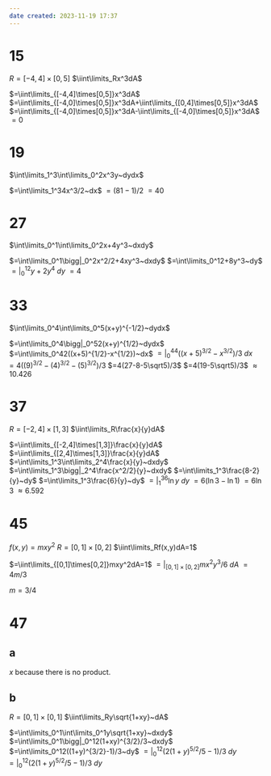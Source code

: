 ```yaml
---
date created: 2023-11-19 17:37
---
```


# 15

$R=[-4,4]\times[0,5]$
$\iint\limits_Rx^3dA$

$=\iint\limits_{[-4,4]\times[0,5]}x^3dA$
$=\iint\limits_{[-4,0]\times[0,5]}x^3dA+\iint\limits_{[0,4]\times[0,5]}x^3dA$
$=\iint\limits_{[-4,0]\times[0,5]}x^3dA-\iint\limits_{[-4,0]\times[0,5]}x^3dA$
$=0$

# 19

$\int\limits_1^3\int\limits_0^2x^3y~dydx$

$=\int\limits_1^34x^3/2~dx$
$=(81-1)/2$
$=40$

# 27

$\int\limits_0^1\int\limits_0^2x+4y^3~dxdy$

$=\int\limits_0^1\bigg|_0^2x^2/2+4xy^3~dxdy$
$=\int\limits_0^12+8y^3~dy$
$=\bigg|_0^12y+2y^4~dy$
$=4$

# 33

$\int\limits_0^4\int\limits_0^5(x+y)^{-1/2}~dydx$

$=\int\limits_0^4\bigg|_0^52(x+y)^{1/2}~dydx$
$=\int\limits_0^42((x+5)^{1/2}-x^{1/2})~dx$
$=\bigg|_0^44((x+5)^{3/2}-x^{3/2})/3~dx$
$=4((9)^{3/2}-(4)^{3/2}-(5)^{3/2})/3$
$=4(27-8-5\sqrt5)/3$
$=4(19-5\sqrt5)/3$
$\approx10.426$

# 37

$R=[-2,4]\times[1,3]$
$\iint\limits_R\frac{x}{y}dA$

$=\iint\limits_{[-2,4]\times[1,3]}\frac{x}{y}dA$
$=\iint\limits_{[2,4]\times[1,3]}\frac{x}{y}dA$
$=\int\limits_1^3\int\limits_2^4\frac{x}{y}~dxdy$
$=\int\limits_1^3\bigg|_2^4\frac{x^2/2}{y}~dxdy$
$=\int\limits_1^3\frac{8-2}{y}~dy$
$=\int\limits_1^3\frac{6}{y}~dy$
$=\bigg|_1^36\ln y~dy$
$=6(\ln 3-\ln 1)$
$=6\ln 3$
$\approx6.592$

# 45

$f(x,y)=mxy^2$
$R=[0,1]\times[0,2]$
$\iint\limits_Rf(x,y)dA=1$

$=\iint\limits_{[0,1]\times[0,2]}mxy^2dA=1$
$=\bigg|_{[0,1]\times[0,2]}mx^2y^3/6~dA$
$=4m/3$

$m=3/4$

# 47

## a

$x$ because there is no product.

## b

$R=[0,1]\times[0,1]$
$\iint\limits_Ry\sqrt{1+xy}~dA$

$=\int\limits_0^1\int\limits_0^1y\sqrt{1+xy}~dxdy$
$=\int\limits_0^1\bigg|_0^12(1+xy)^{3/2}/3~dxdy$
$=\int\limits_0^12((1+y)^{3/2}-1)/3~dy$
$=\bigg|_0^12(2(1+y)^{5/2}/5-1)/3~dy$
$=\bigg|_0^12(2(1+y)^{5/2}/5-1)/3~dy$
